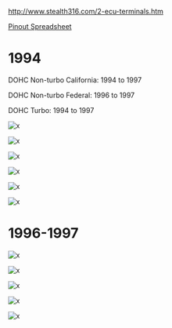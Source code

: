 http://www.stealth316.com/2-ecu-terminals.htm

[Pinout Spreadsheet](https://docs.google.com/spreadsheets/d/1ZlcC5cdCwjYoV-z49MNaa9zpLiu_ZYBIx5H-j0F6QpI)


# 1994

DOHC Non-turbo California: 1994 to 1997

DOHC Non-turbo Federal: 1996 to 1997

DOHC Turbo: 1994 to 1997

![x](OEM-Docs/Mitsubishi/3000gt/ecu94-1.gif)

![x](OEM-Docs/Mitsubishi/3000gt/ecu94-2.gif)

![x](OEM-Docs/Mitsubishi/3000gt/ecu94-3.gif)

![x](OEM-Docs/Mitsubishi/3000gt/ecu94-4.gif)

![x](OEM-Docs/Mitsubishi/3000gt/ecu94-5.gif)

![x](OEM-Docs/Mitsubishi/3000gt/ecu94-6.gif)


# 1996-1997

![x](OEM-Docs/Mitsubishi/3000gt/ecu_96-97_1.gif)

![x](OEM-Docs/Mitsubishi/3000gt/ecu_96-97_2.gif)

![x](OEM-Docs/Mitsubishi/3000gt/ecu_96-97_3.gif)

![x](OEM-Docs/Mitsubishi/3000gt/ecu_96-97_4.gif)

![x](OEM-Docs/Mitsubishi/3000gt/ecu_96-97_5.gif)

